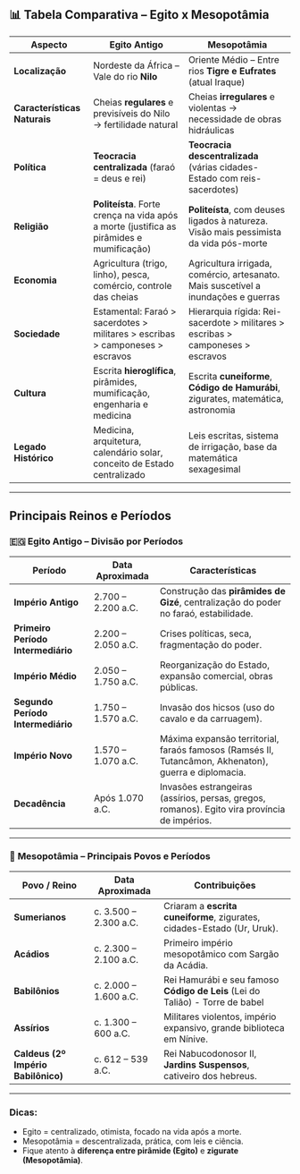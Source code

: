 ## 📊 **Tabela Comparativa – Egito x Mesopotâmia**

|**Aspecto**|**Egito Antigo**|**Mesopotâmia**|
|---|---|---|
|**Localização**|Nordeste da África – Vale do rio **Nilo**|Oriente Médio – Entre rios **Tigre e Eufrates** (atual Iraque)|
|**Características Naturais**|Cheias **regulares** e previsíveis do Nilo → fertilidade natural|Cheias **irregulares** e violentas → necessidade de obras hidráulicas|
|**Política**|**Teocracia centralizada** (faraó = deus e rei)|**Teocracia descentralizada** (várias cidades-Estado com reis-sacerdotes)|
|**Religião**|**Politeísta**. Forte crença na vida após a morte (justifica as pirâmides e mumificação)|**Politeísta**, com deuses ligados à natureza. Visão mais pessimista da vida pós-morte|
|**Economia**|Agricultura (trigo, linho), pesca, comércio, controle das cheias|Agricultura irrigada, comércio, artesanato. Mais suscetível a inundações e guerras|
|**Sociedade**|Estamental: Faraó > sacerdotes > militares > escribas > camponeses > escravos|Hierarquia rígida: Rei-sacerdote > militares > escribas > camponeses > escravos|
|**Cultura**|Escrita **hieroglífica**, pirâmides, mumificação, engenharia e medicina|Escrita **cuneiforme**, **Código de Hamurábi**, zigurates, matemática, astronomia|
|**Legado Histórico**|Medicina, arquitetura, calendário solar, conceito de Estado centralizado|Leis escritas, sistema de irrigação, base da matemática sexagesimal|

---
## **Principais Reinos e Períodos**

### 🇪🇬 **Egito Antigo – Divisão por Períodos**

| **Período**                        | **Data Aproximada** | **Características**                                                                                  |
| ---------------------------------- | ------------------- | ---------------------------------------------------------------------------------------------------- |
| **Império Antigo**                 | 2.700 – 2.200 a.C.  | Construção das **pirâmides de Gizé**, centralização do poder no faraó, estabilidade.                 |
| **Primeiro Período Intermediário** | 2.200 – 2.050 a.C.  | Crises políticas, seca, fragmentação do poder.                                                       |
| **Império Médio**                  | 2.050 – 1.750 a.C.  | Reorganização do Estado, expansão comercial, obras públicas.                                         |
| **Segundo Período Intermediário**  | 1.750 – 1.570 a.C.  | Invasão dos hicsos (uso do cavalo e da carruagem).                                                   |
| **Império Novo**                   | 1.570 – 1.070 a.C.  | Máxima expansão territorial, faraós famosos (Ramsés II, Tutancâmon, Akhenaton), guerra e diplomacia. |
| **Decadência**                     | Após 1.070 a.C.     | Invasões estrangeiras (assírios, persas, gregos, romanos). Egito vira província de impérios.         |

---

### 🏺 **Mesopotâmia – Principais Povos e Períodos**

| **Povo / Reino**                    | **Data Aproximada**   | **Contribuições**                                                             |
| ----------------------------------- | --------------------- | ----------------------------------------------------------------------------- |
| **Sumerianos**                      | c. 3.500 – 2.300 a.C. | Criaram a **escrita cuneiforme**, zigurates, cidades-Estado (Ur, Uruk).       |
| **Acádios**                         | c. 2.300 – 2.100 a.C. | Primeiro império mesopotâmico com Sargão da Acádia.                           |
| **Babilônios**                      | c. 2.000 – 1.600 a.C. | Rei Hamurábi e seu famoso **Código de Leis** (Lei do Talião) - Torre de babel |
| **Assírios**                        | c. 1.300 – 600 a.C.   | Militares violentos, império expansivo, grande biblioteca em Nínive.          |
| **Caldeus (2º Império Babilônico)** | c. 612 – 539 a.C.     | Rei Nabucodonosor II, **Jardins Suspensos**, cativeiro dos hebreus.           |

---
### Dicas:

- Egito = centralizado, otimista, focado na vida após a morte.
- Mesopotâmia = descentralizada, prática, com leis e ciência.
- Fique atento à **diferença entre pirâmide (Egito)** e **zigurate (Mesopotâmia)**.
